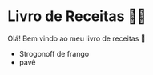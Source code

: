 # Livro de Receitas :man_cook:

Olá! Bem vindo ao meu livro de receitas :wave:

- Strogonoff de frango
- pavê
